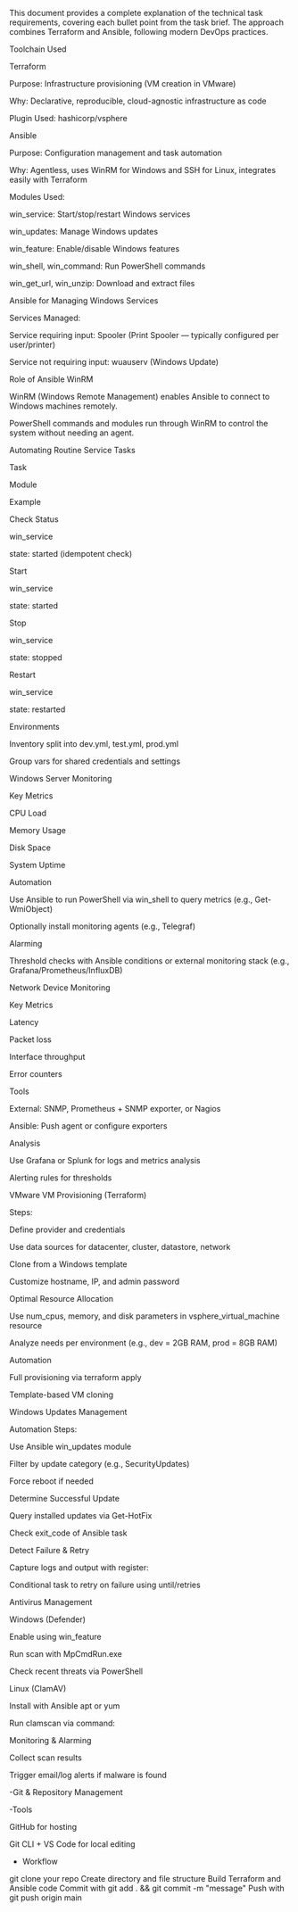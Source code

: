 This document provides a complete explanation of the technical task requirements, covering each bullet point from the task brief. The approach combines Terraform and Ansible, following modern DevOps practices.

 Toolchain Used

Terraform

Purpose: Infrastructure provisioning (VM creation in VMware)

Why: Declarative, reproducible, cloud-agnostic infrastructure as code

Plugin Used: hashicorp/vsphere

Ansible

Purpose: Configuration management and task automation

Why: Agentless, uses WinRM for Windows and SSH for Linux, integrates easily with Terraform

Modules Used:

win_service: Start/stop/restart Windows services

win_updates: Manage Windows updates

win_feature: Enable/disable Windows features

win_shell, win_command: Run PowerShell commands

win_get_url, win_unzip: Download and extract files

 Ansible for Managing Windows Services

 Services Managed:

Service requiring input: Spooler (Print Spooler — typically configured per user/printer)

Service not requiring input: wuauserv (Windows Update)

Role of Ansible WinRM

WinRM (Windows Remote Management) enables Ansible to connect to Windows machines remotely.

PowerShell commands and modules run through WinRM to control the system without needing an agent.

 Automating Routine Service Tasks

Task

Module

Example

Check Status

win_service

state: started (idempotent check)

Start

win_service

state: started

Stop

win_service

state: stopped

Restart

win_service

state: restarted

 Environments

Inventory split into dev.yml, test.yml, prod.yml

Group vars for shared credentials and settings

 Windows Server Monitoring

 Key Metrics

CPU Load

Memory Usage

Disk Space

System Uptime

Automation

Use Ansible to run PowerShell via win_shell to query metrics (e.g., Get-WmiObject)

Optionally install monitoring agents (e.g., Telegraf)

Alarming

Threshold checks with Ansible conditions or external monitoring stack (e.g., Grafana/Prometheus/InfluxDB)

 Network Device Monitoring

Key Metrics

Latency

Packet loss

Interface throughput

Error counters

Tools

External: SNMP, Prometheus + SNMP exporter, or Nagios

Ansible: Push agent or configure exporters

 Analysis

Use Grafana or Splunk for logs and metrics analysis

Alerting rules for thresholds

 VMware VM Provisioning (Terraform)

 Steps:

Define provider and credentials

Use data sources for datacenter, cluster, datastore, network

Clone from a Windows template

Customize hostname, IP, and admin password

Optimal Resource Allocation

Use num_cpus, memory, and disk parameters in vsphere_virtual_machine resource

Analyze needs per environment (e.g., dev = 2GB RAM, prod = 8GB RAM)

 Automation

Full provisioning via terraform apply

Template-based VM cloning

 Windows Updates Management

 Automation Steps:

Use Ansible win_updates module

Filter by update category (e.g., SecurityUpdates)

Force reboot if needed

Determine Successful Update

Query installed updates via Get-HotFix

Check exit_code of Ansible task

 Detect Failure & Retry

Capture logs and output with register:

Conditional task to retry on failure using until/retries

 Antivirus Management

 Windows (Defender)

Enable using win_feature

Run scan with MpCmdRun.exe

Check recent threats via PowerShell

 Linux (ClamAV)

Install with Ansible apt or yum

Run clamscan via command:

 Monitoring & Alarming

Collect scan results

Trigger email/log alerts if malware is found

 -Git & Repository Management

 -Tools

GitHub for hosting

Git CLI + VS Code for local editing

 - Workflow

git clone your repo
Create directory and file structure
Build Terraform and Ansible code
Commit with git add . && git commit -m "message"
Push with git push origin main
